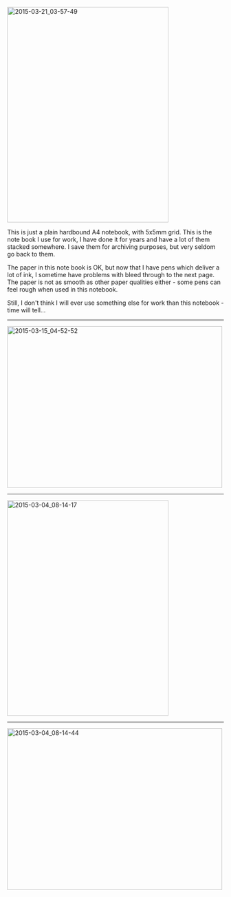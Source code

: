 <a href="https://www.flickr.com/photos/131463957@N06/16260470634" title="2015-03-21_03-57-49 by Silent Norwegian, on Flickr"><img src="https://farm9.staticflickr.com/8714/16260470634_0e0076b591.jpg" width="375" height="500" alt="2015-03-21_03-57-49"></a>

This is just a plain hardbound A4 notebook, with 5x5mm grid. This is the note book I use for work, I have done it for years and have a lot of them stacked somewhere. I save them for archiving purposes, but very seldom go back to them.

The paper in this note book is OK, but now that I have pens which deliver a lot of ink, I sometime have problems with bleed through to the next page. The paper is not as smooth as other paper qualities either - some pens can feel rough when used in this notebook.

Still, I don't think I will ever use something else for work than this notebook - time will tell...

---
<a href="https://www.flickr.com/photos/131463957@N06/16635851978" title="2015-03-15_04-52-52 by Silent Norwegian, on Flickr"><img src="https://farm9.staticflickr.com/8615/16635851978_6a46c2dae0.jpg" width="500" height="375" alt="2015-03-15_04-52-52"></a>

---
<a href="https://www.flickr.com/photos/131463957@N06/16685999536" title="2015-03-04_08-14-17 by Silent Norwegian, on Flickr"><img src="https://farm9.staticflickr.com/8563/16685999536_15d603c9d5.jpg" width="375" height="500" alt="2015-03-04_08-14-17"></a>

---
<a href="https://www.flickr.com/photos/131463957@N06/16504642367" title="2015-03-04_08-14-44 by Silent Norwegian, on Flickr"><img src="https://farm9.staticflickr.com/8614/16504642367_241a9d5c3b.jpg" width="500" height="375" alt="2015-03-04_08-14-44"></a>